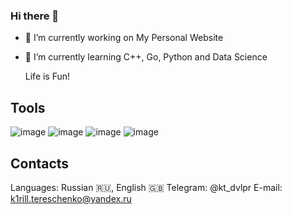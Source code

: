 ### Hi there 👋


- 🔭 I’m currently working on My Personal Website
- 🌱 I’m currently learning C++, Go, Python and Data Science

  Life is Fun!

## Tools
![image](https://github.com/LemonPuma/lemonpuma/assets/78433690/06337539-095b-4ad5-b65a-f75b3b32c564)  ![image](https://github.com/LemonPuma/lemonpuma/assets/78433690/7c064c5d-eedf-4e83-be4b-0fd1df805002)  ![image](https://github.com/LemonPuma/lemonpuma/assets/78433690/6169d18f-413a-4c41-9b9d-bcf143b9860e)  ![image](https://github.com/LemonPuma/lemonpuma/assets/78433690/05db55ff-041e-4023-afa4-4626cd54232b)

## Contacts
Languages: Russian 🇷🇺, English 🇬🇧
Telegram: @kt_dvlpr
E-mail: k1rill.tereschenko@yandex.ru



